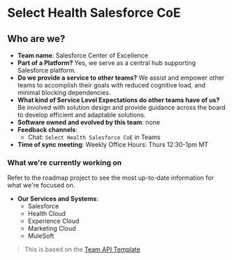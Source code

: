 # Select Health Salesforce CoE

## Who are we?

- **Team name**: Salesforce Center of Excellence
- **Part of a Platform?** Yes, we serve as a central hub supporting Salesforce platform.
- **Do we provide a service to other teams?** We assist and empower other teams to accomplish their goals with reduced cognitive load, and minimal blocking dependencies.
- **What kind of Service Level Expectations do other teams have of us?** Be involved with solution design and provide guidance across the board to develop efficient and adaptable solutions.
- **Software owned and evolved by this team**: none
- **Feedback channels**:
  - Chat: `Select Health Salesforce CoE` in Teams
- **Time of sync meeting**: Weekly Office Hours: Thurs 12:30-1pm MT

### What we're currently working on

Refer to the roadmap project to see the most up-to-date information for what we're focused on.

- **Our Services and Systems**:
  - Salesforce
  -   Health Cloud
  -   Experience Cloud
  -   Marketing Cloud
  - MuleSoft

> This is based on the [Team API Template](https://github.com/TeamTopologies/Team-API-template)
